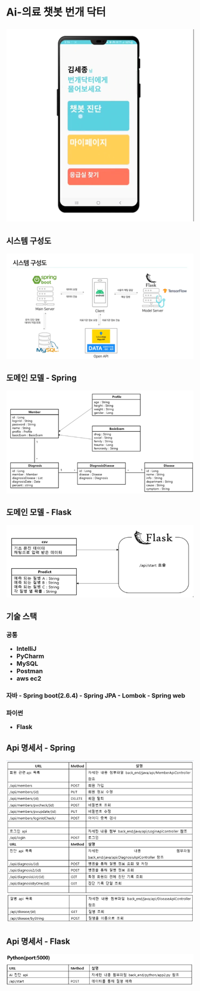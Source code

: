 <h1> Ai-의료 챗봇 번개 닥터

![img1.png](img1.png)

<h2> 시스템 구성도

![img2.png](img2.png)

<h2> 도메인 모델 - Spring

![img3.png](img3.png)

<h2> 도메인 모델 - Flask

![img4.png](img4.png)


<h2> 기술 스택

<h3 > 공통

- IntelliJ
- PyCharm
- MySQL
- Postman
- aws ec2
  

<h3 >자바
- Spring boot(2.6.4)
- Spring JPA
- Lombok
- Spring web


<h3 > 파이썬

 - Flask

<h2> Api 명세서 - Spring

![img5.png](img5.png)

<h2> Api 명세서 - Flask

![img6.png](img6.png)
